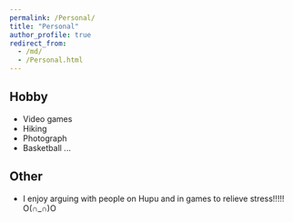 ```yaml
---
permalink: /Personal/
title: "Personal"
author_profile: true
redirect_from: 
  - /md/
  - /Personal.html
---
```


## Hobby
+ Video games
+ Hiking
+ Photograph
+ Basketball
...

## Other
+ I enjoy arguing with people on Hupu and in games to relieve stress!!!!! O(∩_∩)O
